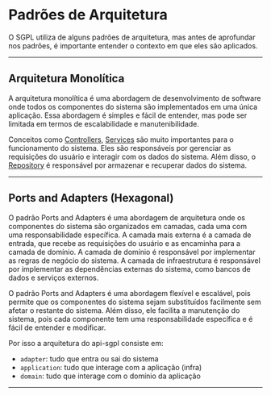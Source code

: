 # Padrões de Arquitetura

O SGPL utiliza de alguns padrões de arquitetura, mas antes de aprofundar nos padrões, é importante entender o contexto em que eles são aplicados.

---

## Arquitetura Monolítica

A arquitetura monolítica é uma abordagem de desenvolvimento de software onde todos os componentes do sistema são implementados em uma única aplicação. Essa abordagem é simples e fácil de entender, mas pode ser limitada em termos de escalabilidade e manutenibilidade.

Conceitos como [Controllers](controllers.md), [Services](services.md) são muito importantes para o funcionamento do sistema. Eles são responsáveis por gerenciar as requisições do usuário e interagir com os dados do sistema. Além disso, o [Repository](repositories.md) é responsável por armazenar e recuperar dados do sistema.

---

## Ports and Adapters (Hexagonal)

O padrão Ports and Adapters é uma abordagem de arquitetura onde os componentes do sistema são organizados em camadas, cada uma com uma responsabilidade específica. A camada mais externa é a camada de entrada, que recebe as requisições do usuário e as encaminha para a camada de domínio. A camada de domínio é responsável por implementar as regras de negócio do sistema. A camada de infraestrutura é responsável por implementar as dependências externas do sistema, como bancos de dados e serviços externos.

O padrão Ports and Adapters é uma abordagem flexível e escalável, pois permite que os componentes do sistema sejam substituídos facilmente sem afetar o restante do sistema. Além disso, ele facilita a manutenção do sistema, pois cada componente tem uma responsabilidade específica e é fácil de entender e modificar.

Por isso a arquitetura do api-sgpl consiste em:

- `adapter`: tudo que entra ou sai do sistema
- `application`: tudo que interage com a aplicação (infra)
- `domain`: tudo que interage com o domínio da aplicação

---
